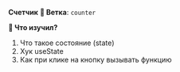 **Счетчик**
**🌿 Ветка**: `counter`

**👀 Что изучил?**
1. Что такое состояние (state)
2. Хук useState
3. Как при клике на кнопку вызывать функцию